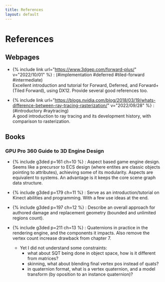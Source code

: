 ```yaml
---
title: References
layout: default
---
```


# References

## Webpages

* {% include link url="https://www.3dgep.com/forward-plus/" v="2022/10/01" %}
  : (#implementation #deferred #tiled-forward #intermediate)\
  Excellent introduction and tutorial for Forward, Deferred, and Forward+ (Tiled Forward), using DX12. Provide several good references too.

* {% include link url="https://blogs.nvidia.com/blog/2018/03/19/whats-difference-between-ray-tracing-rasterization/" v="2022/09/28" %}
  : (#introductory #raytracing)\
  A good introduction to ray tracing and its development history, with comparison to rasterization.

## Books

### GPU Pro 360 Guide to 3D Engine Design

* {% include g3ded p=161 ch=10 %}
  : Aspect based game engine design. Seems like a precursor to ECS design (where entites are classic objects pointing to attributes), achieving some of its modularity. Aspects are equivalent to systems. An advantage is it keeps the core scene graph data structure.

* {% include g3ded p=179 ch=11 %}
  : Serve as an introduction/tutorial on Kinect abilities and programming. With a few use ideas at the end.
* {% include g3ded p=197 ch=12 %}
  : Describe an overall approach for authored damage and replacement geometry (bounded and unlimited regions count).
* {% include g3ded p=211 ch=13 %}
  : Quaternions in practice in the rendering engine, and the components it impacts. Also remove the vertex count increase drawback from chapter 7.
    * Yet I did not understand some constraints:
      - what about SQT being done in object space, how is it different from matrices?
      - skinning, what about blending final vertex pos instead of quats?
      - in quaternion format, what is a vertex quaternion, and a model transform (by oposition to an instance quaternion)?
